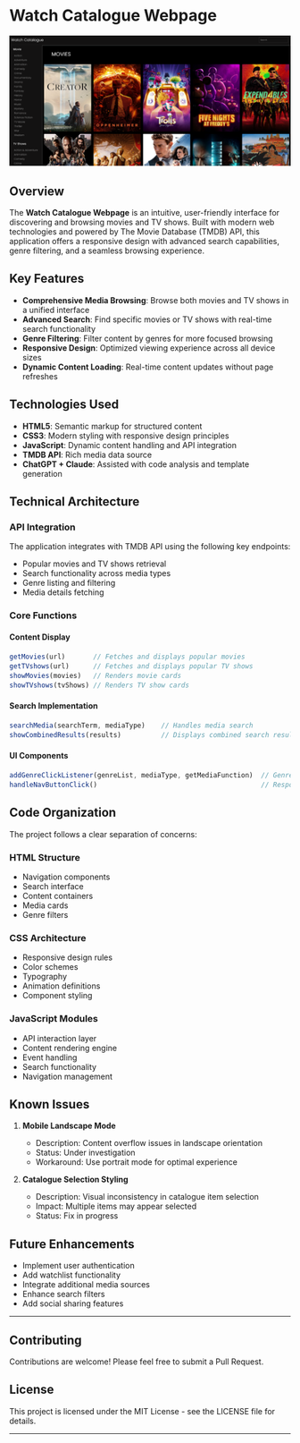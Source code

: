 # Watch Catalogue Webpage

![Webpage Display](/assets/watchcataloguedisplay.png)

## Overview

The **Watch Catalogue Webpage** is an intuitive, user-friendly interface for discovering and browsing movies and TV shows. Built with modern web technologies and powered by The Movie Database (TMDB) API, this application offers a responsive design with advanced search capabilities, genre filtering, and a seamless browsing experience.

## Key Features

- **Comprehensive Media Browsing**: Browse both movies and TV shows in a unified interface
- **Advanced Search**: Find specific movies or TV shows with real-time search functionality
- **Genre Filtering**: Filter content by genres for more focused browsing
- **Responsive Design**: Optimized viewing experience across all device sizes
- **Dynamic Content Loading**: Real-time content updates without page refreshes

## Technologies Used

- **HTML5**: Semantic markup for structured content
- **CSS3**: Modern styling with responsive design principles
- **JavaScript**: Dynamic content handling and API integration
- **TMDB API**: Rich media data source
- **ChatGPT + Claude**: Assisted with code analysis and template generation

## Technical Architecture

### API Integration

The application integrates with TMDB API using the following key endpoints:

- Popular movies and TV shows retrieval
- Search functionality across media types
- Genre listing and filtering
- Media details fetching

### Core Functions

#### Content Display
```javascript
getMovies(url)       // Fetches and displays popular movies
getTVshows(url)      // Fetches and displays popular TV shows
showMovies(movies)   // Renders movie cards
showTVshows(tvShows) // Renders TV show cards
```

#### Search Implementation
```javascript
searchMedia(searchTerm, mediaType)    // Handles media search
showCombinedResults(results)          // Displays combined search results
```

#### UI Components
```javascript
addGenreClickListener(genreList, mediaType, getMediaFunction)  // Genre filtering
handleNavButtonClick()                                         // Responsive navigation
```

## Code Organization

The project follows a clear separation of concerns:

### HTML Structure
- Navigation components
- Search interface
- Content containers
- Media cards
- Genre filters

### CSS Architecture
- Responsive design rules
- Color schemes
- Typography
- Animation definitions
- Component styling

### JavaScript Modules
- API interaction layer
- Content rendering engine
- Event handling
- Search functionality
- Navigation management

## Known Issues

1. **Mobile Landscape Mode**
   - Description: Content overflow issues in landscape orientation
   - Status: Under investigation
   - Workaround: Use portrait mode for optimal experience

2. **Catalogue Selection Styling**
   - Description: Visual inconsistency in catalogue item selection
   - Impact: Multiple items may appear selected
   - Status: Fix in progress

## Future Enhancements

- Implement user authentication
- Add watchlist functionality
- Integrate additional media sources
- Enhance search filters
- Add social sharing features

---

## Contributing

Contributions are welcome! Please feel free to submit a Pull Request.

## License

This project is licensed under the MIT License - see the LICENSE file for details.

---
